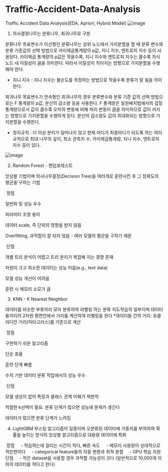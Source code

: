 # Traffic-Accident-Data-Analysis
Traffic Accident Data Analysis(EDA, Apriori, Hybrid Model)
![image](https://user-images.githubusercontent.com/106146283/177912974-7d4fadb4-8781-455c-b5f1-7d09d28879de.png)

1. 의사결정나무는 분류나무, 회귀나무로 구분

분류나무
목표변수가 이산형인 분류나무는 상위 노드에서 가지분할을 할 때 분류 변수와 분류 기준값의 선택 방법으로 카이제곱통계량의 p값, 지니 지수, 엔트로피 지수 등이 사용된다.
 카이제곱 통계량의 p값은 작을수록, 지니 지수와 엔트로피 지수는 클수록 자식노드 내 이질성이 큼을 의미한다. 따라서 이질성이 작아지는 방향으로 가지분할을 수행해야 한다.
- 지니 지수 : 지니 지수는 불순도를 측정하는 방법으로 작을수록 분류가 잘 됨을 의미한다. 

회귀나무
목표변수가 연속형인 회귀나무의 경우 분류변수와 분류 기준 값의 선택 방법으로는 F 통계량의 p값, 분산의 감소량 등을 사용한다. F 통계량은 일원배치법에서의 검정 통계량으로서 값이 클수록 오차의 변동에 비해 처리 변동이 큼을 의미하므로 값이 커지는 방향으로 가지분할을 수행하게 된다. 분산의 감소량도 값이 최대화되는 방향으로 가지분할을 수행한다.
- 정지규칙 : 더 이상 분리가 일어나지 않고 현재 마디가 최종마디가 되도록 하는 여러 규칙으로 최대 나무의 깊이, 최소 관측치 수, 카이제곱통계량, 지니 지수, 엔트로피 지수 등이 있다.

![image](https://user-images.githubusercontent.com/106146283/180670140-52e493f6-974b-4969-9f44-964da79d1a5d.png)

2. Random Forest - 랜덤포레스트

앙상블 기법이며 의사나무결정(Decision Tree)을 여러개로 훈련시킨 후 그 정확도의 평균을 구하는 기법

​
장점

일반화 및 성능 우수

파라미터 조정 용이

데이터 scale, 즉 단위의 영향을 받지 않음

Overfitting, 과적합이 잘 되지 않음 - 여러 모델의 평균을 구하기 때문

​
단점

개별 트리 분석이 어렵고 트리 분리가 복잡해 지는 경향 존재

차원이 크고 희소한 데이터는 성능 미흡(e.g., text data)

모델 성능 개선이 어려움

훈련 시 메모리 소모가 큼


3. KNN - K Nearest Neighbor

데이터를 비슷한 부류끼리 모아 분류하여 라벨링 하는 분류 지도학습의 일부이며 데이터들끼리의 2차원 평면안에서 거리를 계산하여 라벨링을 한다
*데이터들 간의 거리: 유클리디안 거리(피타고라스)를 기준으로 계산

​
장점

구현하기 쉬운 알고리즘

단순 효율

훈련 단계 빠름

수치 기반 데이터 분류 작업에서의 성능 우수

​
단점

모델 생성이 없어 특징과 클래스 관계 이해가 제한적

적절한 k선택이 필요. 분류 단계가 많으면 성능에 문제가 생긴다

데이터가 많으면 분류 단계가 느려짐


4. LightGBM
부스팅 알고리즘의 일종이며 오분류된 데이터에 가중치를 부여하여 확률을 높이는 방식의 앙상블 알고리즘으로 대용량 데이터에 특화

​
장점
    - 학습하는데 걸리는 시간이 적다, 빠른 속도
    - 메모리 사용량이 상대적으로 적은편이다
    - categorical feature들의 자동 변환과 최적 분할
    - GPU 학습 지원
​
단점
    - 작은 dataset을 사용할 경우 과적합 가능성이 크다 (일반적으로 10,000개 이하의 데이터를 적다고 한다)
